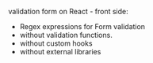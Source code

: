 validation form on React - front side:

- Regex expressions for Form validation
- without validation functions.
- without custom hooks
- without external libraries
